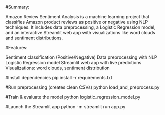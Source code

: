 #Summary:

Amazon Review Sentiment Analysis is a machine learning project that classifies Amazon product reviews as positive or negative using NLP techniques. It includes data preprocessing, a Logistic Regression model, and an interactive Streamlit web app with visualizations like word clouds and sentiment distributions.

#Features:

Sentiment classification (Positive/Negative)
Data preprocessing with NLP
Logistic Regression model
Streamlit web app with live predictions
Visualizations: word clouds, sentiment distribution

#Install dependencies
pip install -r requirements.txt

#Run preprocessing (creates clean CSVs)
python load_and_preprocess.py

#Train & evaluate the model
python logistic_regression_model.py

#Launch the Streamlit app
python -m streamlit run app.py
